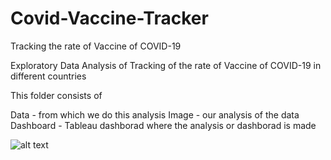 # Covid-Vaccine-Tracker
Tracking the rate of Vaccine of COVID-19

Exploratory Data Analysis of Tracking of the rate of Vaccine of COVID-19 in different countries 

This folder consists of

Data - from which we do this analysis
Image - our analysis of the data
Dashboard - Tableau dashborad where the analysis or dashborad is made

![alt text]([https://github.com/NiroulaSunam/CO2-production/blob/main/Dashboard%201.png?raw=true](https://github.com/NiroulaSunam/Covid-Vaccine-Tracker/blob/main/Covid%20Vaccine%20Tracker.png?raw=true))

